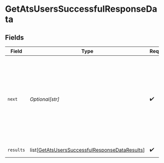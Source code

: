# GetAtsUsersSuccessfulResponseData


## Fields

| Field                                                                                                                                   | Type                                                                                                                                    | Required                                                                                                                                | Description                                                                                                                             | Example                                                                                                                                 |
| --------------------------------------------------------------------------------------------------------------------------------------- | --------------------------------------------------------------------------------------------------------------------------------------- | --------------------------------------------------------------------------------------------------------------------------------------- | --------------------------------------------------------------------------------------------------------------------------------------- | --------------------------------------------------------------------------------------------------------------------------------------- |
| `next`                                                                                                                                  | *Optional[str]*                                                                                                                         | :heavy_check_mark:                                                                                                                      | Cursor string that can be passed to the `cursor` query parameter to get the next page. If this is `null`, then there are no more pages. |                                                                                                                                         |
| `results`                                                                                                                               | list[[GetAtsUsersSuccessfulResponseDataResults](../../models/shared/getatsuserssuccessfulresponsedataresults.md)]                       | :heavy_check_mark:                                                                                                                      | N/A                                                                                                                                     | [object Object]                                                                                                                         |